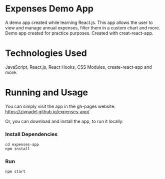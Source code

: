 # Expenses Demo App

A demo app created while learning React.js.
This app allows the user to view and manage annual expenses, filter them in a custom chart and more.
Demo app created for practice purposes. Created with creat-react-app.

# Technologies Used
JavaScript, React.js, React Hooks, CSS Modules, create-react-app and more.

# Running and Usage

You can simply visit the app in the gh-pages website:
https://zivnadel.github.io/expenses-app/

Or, you can download and install the app, to run it locally:

### Install Dependencies
```
cd expenses-app
npm install
```
### Run
```
npm start
```
